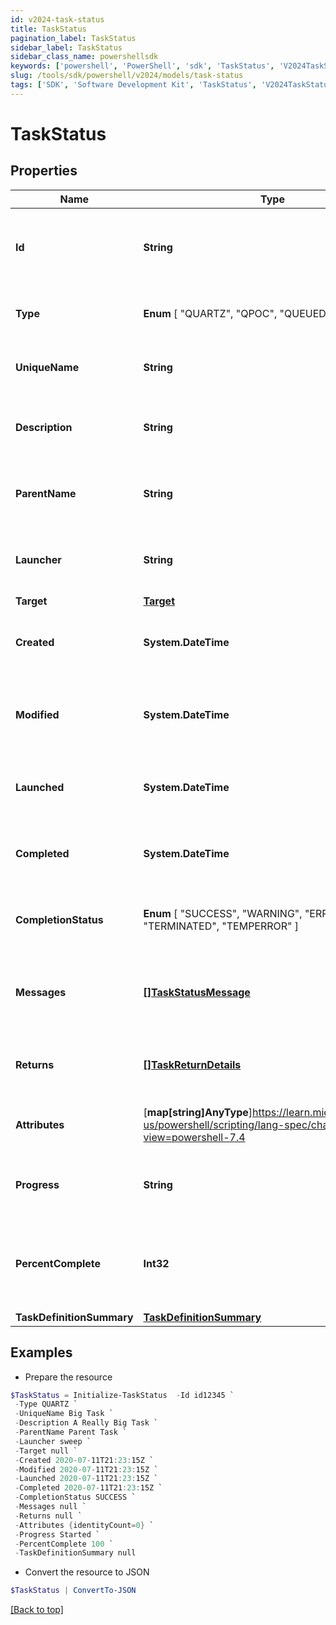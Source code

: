 ```yaml
---
id: v2024-task-status
title: TaskStatus
pagination_label: TaskStatus
sidebar_label: TaskStatus
sidebar_class_name: powershellsdk
keywords: ['powershell', 'PowerShell', 'sdk', 'TaskStatus', 'V2024TaskStatus'] 
slug: /tools/sdk/powershell/v2024/models/task-status
tags: ['SDK', 'Software Development Kit', 'TaskStatus', 'V2024TaskStatus']
---
```



# TaskStatus

## Properties

Name | Type | Description | Notes
------------ | ------------- | ------------- | -------------
**Id** | **String** | System-generated unique ID of the task this TaskStatus represents | [required]
**Type** |  **Enum** [  "QUARTZ",    "QPOC",    "QUEUED_TASK" ] | Type of task this TaskStatus represents | [required]
**UniqueName** | **String** | Name of the task this TaskStatus represents | [required]
**Description** | **String** | Description of the task this TaskStatus represents | [required]
**ParentName** | **String** | Name of the parent of the task this TaskStatus represents | [required]
**Launcher** | **String** | Service to execute the task this TaskStatus represents | [required]
**Target** | [**Target**](target) |  | [optional] 
**Created** | **System.DateTime** | Creation date of the task this TaskStatus represents | [required]
**Modified** | **System.DateTime** | Last modification date of the task this TaskStatus represents | [required]
**Launched** | **System.DateTime** | Launch date of the task this TaskStatus represents | [required]
**Completed** | **System.DateTime** | Completion date of the task this TaskStatus represents | [required]
**CompletionStatus** |  **Enum** [  "SUCCESS",    "WARNING",    "ERROR",    "TERMINATED",    "TEMPERROR" ] | Completion status of the task this TaskStatus represents | [required]
**Messages** | [**[]TaskStatusMessage**](task-status-message) | Messages associated with the task this TaskStatus represents | [required]
**Returns** | [**[]TaskReturnDetails**](task-return-details) | Return values from the task this TaskStatus represents | [required]
**Attributes** | [**map[string]AnyType**]https://learn.microsoft.com/en-us/powershell/scripting/lang-spec/chapter-04?view=powershell-7.4 | Attributes of the task this TaskStatus represents | [required]
**Progress** | **String** | Current progress of the task this TaskStatus represents | [required]
**PercentComplete** | **Int32** | Current percentage completion of the task this TaskStatus represents | [required]
**TaskDefinitionSummary** | [**TaskDefinitionSummary**](task-definition-summary) |  | [optional] 

## Examples

- Prepare the resource
```powershell
$TaskStatus = Initialize-TaskStatus  -Id id12345 `
 -Type QUARTZ `
 -UniqueName Big Task `
 -Description A Really Big Task `
 -ParentName Parent Task `
 -Launcher sweep `
 -Target null `
 -Created 2020-07-11T21:23:15Z `
 -Modified 2020-07-11T21:23:15Z `
 -Launched 2020-07-11T21:23:15Z `
 -Completed 2020-07-11T21:23:15Z `
 -CompletionStatus SUCCESS `
 -Messages null `
 -Returns null `
 -Attributes {identityCount=0} `
 -Progress Started `
 -PercentComplete 100 `
 -TaskDefinitionSummary null
```

- Convert the resource to JSON
```powershell
$TaskStatus | ConvertTo-JSON
```


[[Back to top]](#) 

